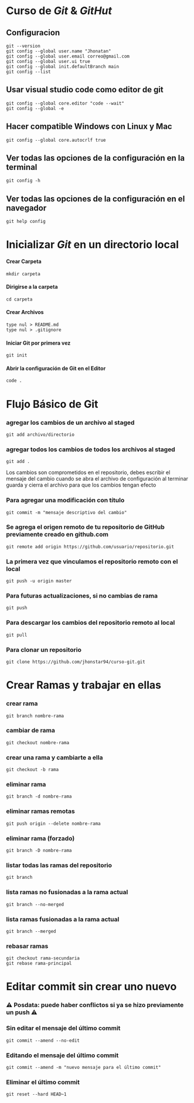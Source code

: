# Curso de _Git_ & _GitHut_
## Configuracion
```
git --version
git config --global user.name "Jhonatan"
git config --global user.email correo@gmail.com
git config --global user.ui true
git config --global init.defaultBranch main
git config --list
```
## Usar visual studio code como editor de git
```
git config --global core.editor "code --wait"
git config --global -e
```
## Hacer compatible Windows con Linux y Mac
```
git config --global core.autocrlf true
```
## Ver todas las opciones de la configuración en la terminal
```
git config -h
```
## Ver todas las opciones de la configuración en el navegador
```
git help config
```
# Inicializar  _Git_  en un directorio local
#### Crear Carpeta
```
mkdir carpeta
```
#### Dirigirse a la carpeta
```
cd carpeta
```
#### Crear Archivos
```
type nul > README.md
type nul > .gitignore
```
#### Iniciar Git por primera vez
```
git init
```
#### Abrir la configuración de Git en el Editor
```
code .
```
# Flujo Básico de Git
### agregar los cambios de un archivo al staged
```
git add archivo/directorio
```
### agregar todos los cambios de todos los archivos al staged
```
git add .
```
Los cambios son comprometidos en el repositorio, debes escribir el mensaje del cambio cuando se abra el archivo de configuración al terminar guarda y cierra el archivo para que los cambios tengan efecto
### Para agregar una modificación con título
```
git commit -m "mensaje descriptivo del cambio"
```
### Se agrega el origen remoto de tu repositorio de GitHub previamente creado en github.com
```
git remote add origin https://github.com/usuario/repositorio.git
```
### La primera vez que vinculamos el repositorio remoto con el local
```
git push -u origin master
```
### Para futuras actualizaciones, si no cambias de rama
```
git push
```
### Para descargar los cambios del repositorio remoto al local
```
git pull
```
### Para clonar un repositorio
```
git clone https://github.com/jhonstar94/curso-git.git
```
# Crear Ramas y trabajar en ellas
### crear rama
```
git branch nombre-rama
```

### cambiar de rama
```
git checkout nombre-rama
```

### crear una rama y cambiarte a ella
```
git checkout -b rama
```

### eliminar rama
```
git branch -d nombre-rama
```

### eliminar ramas remotas
```
git push origin --delete nombre-rama
```

### eliminar rama (forzado)
```
git branch -D nombre-rama
```

### listar todas las ramas del repositorio
```
git branch
```

### lista ramas no fusionadas a la rama actual
```
git branch --no-merged
```

### lista ramas fusionadas a la rama actual
```
git branch --merged
```

### rebasar ramas
```
git checkout rama-secundaria
git rebase rama-principal
```
# Editar commit sin crear uno nuevo
### ⚠️ Posdata: puede haber conflictos si ya se hizo previamente un push ⚠️

### Sin editar el mensaje del último commit
```
git commit --amend --no-edit
```

### Editando el mensaje del último commit
```
git commit --amend -m "nuevo mensaje para el último commit"
```

### Eliminar el último commit
```
git reset --hard HEAD~1
```